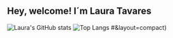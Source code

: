 ## Hey, welcome! I´m Laura Tavares


![Laura's GitHub stats](https://github-readme-stats.vercel.app/api?username=Laura-Tavares&show_icons=true&theme=material-palenight)
![Top Langs](https://github-readme-stats.vercel.app/api/top-langs/?username=Laura-Tavares)
#&layout=compact)
  
